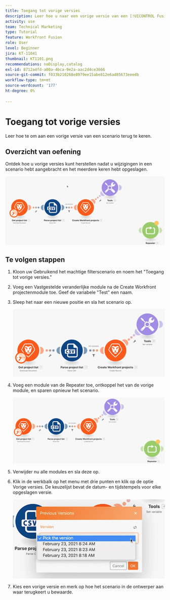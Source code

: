 ```yaml
---
title: Toegang tot vorige versies
description: Leer hoe u naar een vorige versie van een [!UICONTROL Fusion] -scenario terugkeert.
activity: use
team: Technical Marketing
type: Tutorial
feature: Workfront Fusion
role: User
level: Beginner
jira: KT-11041
thumbnail: KT1101.png
recommendations: noDisplay,catalog
exl-id: 8712a4fd-a00a-4bca-9e2a-aac2d4ce3666
source-git-commit: f033b210268e8979ee15abe812e6ad85673eeedb
workflow-type: tm+mt
source-wordcount: '177'
ht-degree: 0%

---
```


# Toegang tot vorige versies

Leer hoe te om aan een vorige versie van een scenario terug te keren.

## Overzicht van oefening

Ontdek hoe u vorige versies kunt herstellen nadat u wijzigingen in een scenario hebt aangebracht en het meerdere keren hebt opgeslagen.

![&#x200B; Beeld van de Versies van de Toegang Vorige 1 &#x200B;](../12-exercises/assets/accessing-previous-versions-walkthrough-1.png)

## Te volgen stappen

1. Kloon uw Gebruikend het machtige filterscenario en noem het &quot;Toegang tot vorige versies.&quot;
1. Voeg een Vastgestelde veranderlijke module na de Create Workfront projectenmodule toe. Geef de variabele &quot;Test&quot; een naam.
1. Sleep het naar een nieuwe positie en sla het scenario op.

   ![&#x200B; Beeld van de Versies van de Toegang Vorige 2 &#x200B;](../12-exercises/assets/accessing-previous-versions-walkthrough-2.png)

1. Voeg een module van de Repeater toe, ontkoppel het van de vorige module, en sparen opnieuw het scenario.

   ![&#x200B; toegang Vorige Versies Beeld 3 &#x200B;](../12-exercises/assets/accessing-previous-versions-walkthrough-3.png)

1. Verwijder nu alle modules en sla deze op.
1. Klik in de werkbalk op het menu met drie punten en klik op de optie Vorige versies. De keuzelijst bevat de datum- en tijdstempels voor elke opgeslagen versie.

   ![&#x200B; Beeld van de Toegang Vorige Versies 4 &#x200B;](../12-exercises/assets/accessing-previous-versions-walkthrough-4.png)

1. Kies een vorige versie en merk op hoe het scenario in de ontwerper aan waar terugkeert u bewaarde.
